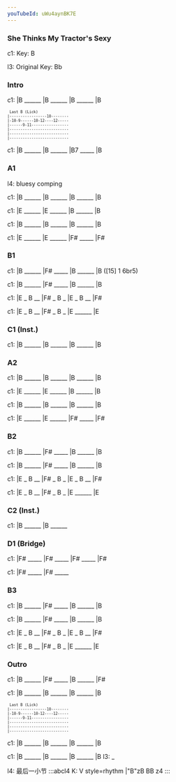 ```yaml
---
youTubeId: uWu4aynBK7E
---
```


### She Thinks My Tractor's Sexy

c1: Key: B

l3: Original Key: Bb

### Intro

c1: |B ______ |B ______ |B ______ |B

<span style="font-size:0.7em; scroll-snap-stop: always; scroll-snap-align: start;">

```
 Last B (Lick)
|-----------------10--------
|-10-9------10-12----12-----
|------9-11-----------------
|---------------------------
|---------------------------
|---------------------------
```
</span>

c1: |B ______ |B ______ |B7 _____ |B

### A1

l4: bluesy comping

c1: |B ______ |B ______ |B ______ |B

c1: |E ______ |E ______ |B ______ |B

c1: |B ______ |B ______ |B ______ |B

c1: |E ______ |E ______ |F# _____ |F#

### B1

c1: |B ______ |F# _____ |B ______ |B ([15] 1 6br5)

c1: |B ______ |F# _____ |B ______ |B

c1: |E _ B __ |F# _ B _ |E _ B __ |F#

c1: |E _ B __ |F# _ B _ |E ______ |E

### C1 (Inst.)

c1: |B ______ |B ______ |B ______ |B

### A2

c1: |B ______ |B ______ |B ______ |B

c1: |E ______ |E ______ |B ______ |B

c1: |B ______ |B ______ |B ______ |B

c1: |E ______ |E ______ |F# _____ |F#

### B2

c1: |B ______ |F# _____ |B ______ |B

c1: |B ______ |F# _____ |B ______ |B

c1: |E _ B __ |F# _ B _ |E _ B __ |F#

c1: |E _ B __ |F# _ B _ |E ______ |E

### C2 (Inst.)

c1: |B ______ |B ______

### D1 (Bridge)

c1: |F# _____ |F# _____ |F# _____ |F#

c1: |F# _____ |F# _____

### B3

c1: |B ______ |F# _____ |B ______ |B

c1: |B ______ |F# _____ |B ______ |B

c1: |E _ B __ |F# _ B _ |E _ B __ |F#

c1: |E _ B __ |F# _ B _ |E ______ |E

### Outro

c1: |B ______ |F# _____ |B ______ |F#

c1: |B ______ |B ______ |B ______ |B

<span style="font-size:0.7em; scroll-snap-stop: always; scroll-snap-align: start;">

```
 Last B (Lick)
|-----------------10--------
|-10-9------10-12----12-----
|------9-11-----------------
|---------------------------
|---------------------------
|---------------------------
```
</span>

c1: |B ______ |B ______ |B ______ |B

c1: |B ______ |B ______ |B ______ |B
l3:  _

l4: 最后一小节
:::abcl4
K: V style=rhythm
|"B"zB BB z4
:::
